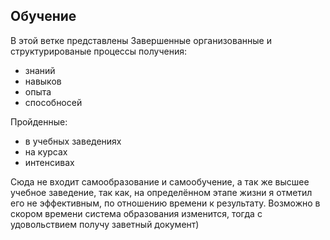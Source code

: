 ## Обучение
  В этой ветке представлены Завершенные 
  организованные и структурированые 
  процессы получения: 
 + знаний
 + навыков
 + опыта
 + способносей

Пройденные:
 - в учебных заведениях
 - на курсах
 - интенсивах
  
Сюда не входит самообразование и самообучение, а так же высшее учебное заведение, так как, на определённом этапе жизни я отметил его не эффективным, по отношению времени к результату. Возможно в скором времени система образования изменится, тогда с удовольствием получу заветный документ)
